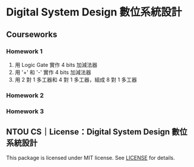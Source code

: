 # Digital System Design 數位系統設計

## Courseworks

### Homework 1

1. 用 Logic Gate 實作 4 bits 加減法器
2. 用 '+' 和 '-' 實作 4 bits 加減法器
3. 用 2 對 1 多工器和 4 對 1 多工器，組成 8 對 1 多工器

### Homework 2

### Homework 3

## NTOU CS｜License：Digital System Design 數位系統設計

This package is licensed under MIT license. See [LICENSE](https://github.com/5j54d93/NTOU-CS/blob/main/LICENSE) for details.

